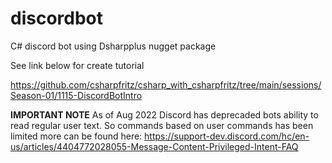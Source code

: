 # discordbot
C# discord bot using Dsharpplus nugget package

See link below for create tutorial

https://github.com/csharpfritz/csharp_with_csharpfritz/tree/main/sessions/Season-01/1115-DiscordBotIntro

**IMPORTANT NOTE**
As of Aug 2022 Discord has deprecaded bots ability to read regular user text. So commands based on user commands has been limited more can be found here:
https://support-dev.discord.com/hc/en-us/articles/4404772028055-Message-Content-Privileged-Intent-FAQ
